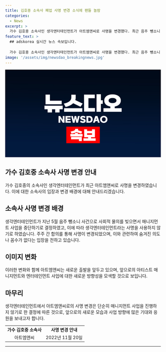 ```yaml
---
title: 김호중 소속사 폐업 사명 변경 소식에 팬들 놀람
categories:
  - News
excerpt: >
  가수 김호중 소속사인 생각엔터테인먼트가 아트엠앤씨로 사명을 변경했다. 최근 음주 뺑소니 사건으로 인해 매니지먼트 사업 중단 결정 후, 생각엔터테인먼트라는 사명 사용 중단하기로 합의하여 변경되었다. 이로 인해 주축이었던 이광득 대표와 전모 본부장이 구속된 상황에서, 다수 아티스트와 전속 계약 종료로 폐업 수순에 들어갔다. 회사는 이에 대해 의도나 꼼수가 없다고 밝혔다.
feature_text: >
  ## adskorea 실시간 뉴스 속보입니다.

  가수 김호중 소속사인 생각엔터테인먼트가 아트엠앤씨로 사명을 변경했다. 최근 음주 뺑소니 사건으로 인해 매니지먼트 사업 중단 결정 후, 생각엔터테인먼트라는 사명 사용 중단하기로 합의하여 변경되었다. 이로 인해 주축이었던 이광득 대표와 전모 본부장이 구속된 상황에서, 다수 아티스트와 전속 계약 종료로 폐업 수순에 들어갔다. 회사는 이에 대해 의도나 꼼수가 없다고 밝혔다.
image: '/assets/img/newsdao_breakingnews.jpg'
---
```


<p><img src="/assets/img/newsdao_breakingnews.jpg" alt="adskorea 속보" /></p>

<h2 data-ke-size="size26">가수 김호중 소속사 사명 변경 안내</h2>

<p data-ke-size="size16">가수 김호중의 소속사인 생각엔터테인먼트가 최근 아트엠앤씨로 사명을 변경하였습니다. 이에 대한 소속사의 입장과 변경 배경에 대해 안내드리겠습니다.</p>

<h2>소속사 사명 변경 배경</h2>

<p data-ke-size="size16">생각엔터테인먼트가 지난 5월 음주 뺑소니 사건으로 사회적 물의를 빚으면서 매니지먼트 사업을 중단하기로 결정하였고, 이에 따라 생각엔터테인먼트라는 사명을 사용하지 않기로 하였습니다. 주주 간 합의를 통해 사명이 변경되었으며, 이와 관련하여 숨겨진 의도나 꼼수가 없다는 입장을 전하고 있습니다.</p>

<h2>이미지 변화</h2>

<p data-ke-size="size16">이러한 변화와 함께 아트엠앤씨는 새로운 출발을 앞두고 있으며, 앞으로의 아티스트 매니지먼트와 엔터테인먼트 사업에 대한 새로운 방향성을 모색할 것으로 보입니다.</p>

<h2>마무리</h2>

<p data-ke-size="size16">생각엔터테인먼트에서 아트엠앤씨로의 사명 변경은 단순히 매니지먼트 사업을 진행하지 않기로 한 결정에 따른 것으로, 앞으로의 새로운 모습과 사업 방향에 많은 기대와 응원을 보내고자 합니다.</p>

<table>
  <tr>
    <td style="text-align: center; height: 17px;"><b>가수 김호중 소속사</b></td>
    <td style="text-align: center; height: 17px;"><b>사명 변경 안내</b></td>
  </tr>
  <tr>
    <td style="text-align: center; height: 17px;">아트엠앤씨</td>
    <td style="text-align: center; height: 17px;">2022년 11월 20일</td>
  </tr>
</table>

<hr>

